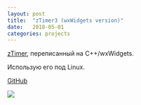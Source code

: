 ```yaml
---
layout: post
title:  "zTimer3 (wxWidgets version)"
date:   2018-05-01
categories: projects
---
```

[zTimer](https://github.com/peter15914/ztimer), переписанный на C++/wxWidgets.

Использую его под Linux.


[GitHub](https://github.com/peter15914/ztimer3_wx)

<img src="https://raw.githubusercontent.com/peter15914/ztimer3_wx/master/img/ztimer3_wx_001.png"/>
